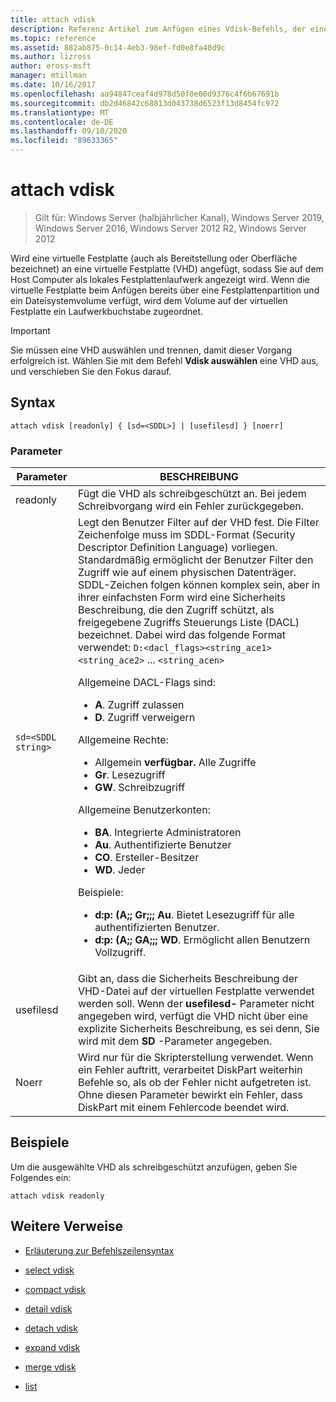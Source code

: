 ```yaml
---
title: attach vdisk
description: Referenz Artikel zum Anfügen eines Vdisk-Befehls, der eine virtuelle Festplatte (manchmal auch als Bereitstellung oder Oberfläche bezeichnet) anfügt, sodass Sie auf dem Host Computer als lokales Festplattenlaufwerk angezeigt wird.
ms.topic: reference
ms.assetid: 882ab875-0c14-4eb3-98ef-fd0e8fa40d9c
ms.author: lizross
author: eross-msft
manager: mtillman
ms.date: 10/16/2017
ms.openlocfilehash: aa94847ceaf4d978d50f0e00d9376c4f6b67691b
ms.sourcegitcommit: db2d46842c68813d043738d6523f13d8454fc972
ms.translationtype: MT
ms.contentlocale: de-DE
ms.lasthandoff: 09/10/2020
ms.locfileid: "89633365"
---
```

# <a name="attach-vdisk"></a>attach vdisk

> Gilt für: Windows Server (halbjährlicher Kanal), Windows Server 2019, Windows Server 2016, Windows Server 2012 R2, Windows Server 2012

Wird eine virtuelle Festplatte (auch als Bereitstellung oder Oberfläche bezeichnet) an eine virtuelle Festplatte (VHD) angefügt, sodass Sie auf dem Host Computer als lokales Festplattenlaufwerk angezeigt wird. Wenn die virtuelle Festplatte beim Anfügen bereits über eine Festplattenpartition und ein Dateisystemvolume verfügt, wird dem Volume auf der virtuellen Festplatte ein Laufwerkbuchstabe zugeordnet.

> [!IMPORTANT]
> Sie müssen eine VHD auswählen und trennen, damit dieser Vorgang erfolgreich ist. Wählen Sie mit dem Befehl **Vdisk auswählen** eine VHD aus, und verschieben Sie den Fokus darauf.

## <a name="syntax"></a>Syntax

```
attach vdisk [readonly] { [sd=<SDDL>] | [usefilesd] } [noerr]
```

### <a name="parameters"></a>Parameter

| Parameter | BESCHREIBUNG |
| --------- | ----------- |
| readonly | Fügt die VHD als schreibgeschützt an. Bei jedem Schreibvorgang wird ein Fehler zurückgegeben. |
| `sd=<SDDL string>` | Legt den Benutzer Filter auf der VHD fest. Die Filter Zeichenfolge muss im SDDL-Format (Security Descriptor Definition Language) vorliegen. Standardmäßig ermöglicht der Benutzer Filter den Zugriff wie auf einem physischen Datenträger. SDDL-Zeichen folgen können komplex sein, aber in ihrer einfachsten Form wird eine Sicherheits Beschreibung, die den Zugriff schützt, als freigegebene Zugriffs Steuerungs Liste (DACL) bezeichnet. Dabei wird das folgende Format verwendet: `D:<dacl_flags><string_ace1><string_ace2>` ... `<string_acen>`<p>Allgemeine DACL-Flags sind:<ul><li>**A**. Zugriff zulassen</li><li>**D**. Zugriff verweigern</li></ul>Allgemeine Rechte:<ul><li>Allgemein **verfügbar.** Alle Zugriffe</li><li>**Gr**. Lesezugriff</li><li> **GW**. Schreibzugriff</li></ul>Allgemeine Benutzerkonten:<ul><li>**BA**. Integrierte Administratoren</li><li>**Au**. Authentifizierte Benutzer</li><li>**CO**. Ersteller-Besitzer</li><li>**WD**. Jeder</li></ul>Beispiele:<ul><li>**d:p: (A;; Gr;;; Au**. Bietet Lesezugriff für alle authentifizierten Benutzer.</li><li>**d:p: (A;; GA;;; WD**. Ermöglicht allen Benutzern Vollzugriff.</li></ul> |
| usefilesd | Gibt an, dass die Sicherheits Beschreibung der VHD-Datei auf der virtuellen Festplatte verwendet werden soll. Wenn der **usefilesd-** Parameter nicht angegeben wird, verfügt die VHD nicht über eine explizite Sicherheits Beschreibung, es sei denn, Sie wird mit dem **SD** -Parameter angegeben. |
| Noerr | Wird nur für die Skripterstellung verwendet. Wenn ein Fehler auftritt, verarbeitet DiskPart weiterhin Befehle so, als ob der Fehler nicht aufgetreten ist. Ohne diesen Parameter bewirkt ein Fehler, dass DiskPart mit einem Fehlercode beendet wird. |

## <a name="examples"></a>Beispiele

Um die ausgewählte VHD als schreibgeschützt anzufügen, geben Sie Folgendes ein:

```
attach vdisk readonly
```

## <a name="additional-references"></a>Weitere Verweise

- [Erläuterung zur Befehlszeilensyntax](command-line-syntax-key.md)

- [select vdisk](select-vdisk.md)

- [compact vdisk](compact-vdisk.md)

- [detail vdisk](detail-vdisk.md)

- [detach vdisk](detach-vdisk.md)

- [expand vdisk](expand-vdisk.md)

- [merge vdisk](merge-vdisk.md)

- [list](./list.md)